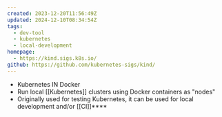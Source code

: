 ```yaml
---
created: 2023-12-20T11:56:49Z
updated: 2024-12-10T08:34:54Z
tags:
  - dev-tool
  - kubernetes
  - local-development
homepage:
  - https://kind.sigs.k8s.io/
github: https://github.com/kubernetes-sigs/kind/
---
```

- Kubernetes IN Docker
- Run local [[Kubernetes]] clusters using Docker containers as "nodes"
- Originally used for testing Kubernetes, it can be used for local development and/or [[CI]]****